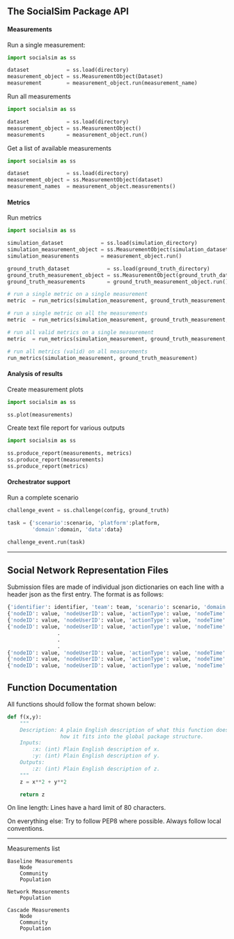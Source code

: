 ## The SocialSim Package API

#### Measurements

Run a single measurement:

```python
import socialsim as ss

dataset            = ss.load(directory)
measurement_object = ss.MeasurementObject(Dataset)
measurement        = measurement_object.run(measurement_name)
```

Run all measurements

```python
import socialsim as ss

dataset            = ss.load(directory)
measurement_object = ss.MeasurementObject()
measurements       = measurement_object.run()
```

Get a list of available measurements

```python
import socialsim as ss

dataset            = ss.load(directory)
measurement_object = ss.MeasurementObject(dataset)
measurement_names  = measurement_object.measurements()
```

#### Metrics

Run metrics

```python
import socialsim as ss

simulation_dataset            = ss.load(simulation_directory)
simulation_measurement_object = ss.MeasurementObject(simulation_dataset)
simulation_measurements       = measurement_object.run()

ground_truth_dataset            = ss.load(ground_truth_directory)
ground_truth_measurement_object = ss.MeasurementObject(ground_truth_dataset)
ground_truth_measurements       = ground_truth_measurement_object.run()

# run a single metric on a single measurement
metric  = run_metrics(simulation_measurement, ground_truth_measurement, measurement_name, metric_name)

# run a single metric on all the measurements
metric  = run_metrics(simulation_measurement, ground_truth_measurement, metric=metric_name)

# run all valid metrics on a single measurement
metric  = run_metrics(simulation_measurement, ground_truth_measurement, measurement=measurement_name)

# run all metrics (valid) on all measurements
run_metrics(simulation_measurement, ground_truth_measurement)
```

#### Analysis of results

Create measurement plots

```python
import socialsim as ss

ss.plot(measurements)
```

Create text file report for various outputs

```python
import socialsim as ss

ss.produce_report(measurements, metrics)
ss.produce_report(measurements)
ss.produce_report(metrics)
```

#### Orchestrator support

Run a complete scenario

```python
challenge_event = ss.challenge(config, ground_truth)

task = {'scenario':scenario, 'platform':platform,
        'domain':domain, 'data':data}

challenge_event.run(task)
```
_______________________________________________________________________________

## Social Network Representation Files

Submission files are made of individual json dictionaries on each line with a
header json as the first entry. The format is as follows:

```python
{'identifier': identifier, 'team': team, 'scenario': scenario, 'domain': domain, 'platform': platform}
{'nodeID': value, 'nodeUserID': value, 'actionType': value, 'nodeTime': value, 'actionSubType': value}
{'nodeID': value, 'nodeUserID': value, 'actionType': value, 'nodeTime': value, 'actionSubType': value}
{'nodeID': value, 'nodeUserID': value, 'actionType': value, 'nodeTime': value, 'actionSubType': value}
                .                                                               .
                .                                                               .
                .                                                               .
{'nodeID': value, 'nodeUserID': value, 'actionType': value, 'nodeTime': value, 'actionSubType': value}
{'nodeID': value, 'nodeUserID': value, 'actionType': value, 'nodeTime': value, 'actionSubType': value}
{'nodeID': value, 'nodeUserID': value, 'actionType': value, 'nodeTime': value, 'actionSubType': value}
```

## Function Documentation

All functions should follow the format shown below:

```python
def f(x,y):
    """
    Description: A plain English description of what this function does and
                 how it fits into the global package structure.
    Inputs:
        :x: (int) Plain English description of x.
        :y: (int) Plain English description of y.
    Outputs:
        :z: (int) Plain English description of z.
    """
    z = x**2 + y**2

    return z
```

On line length: Lines have a hard limit of 80 characters.

On everything else: Try to follow PEP8 where possible. Always follow local
conventions.

_______________________________________________________________________________






Measurements list

    Baseline Measurements
        Node
        Community
        Population

    Network Measurements
        Population

    Cascade Measurements
        Node
        Community
        Population
